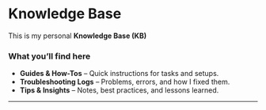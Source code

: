 # Knowledge Base

This is my personal **Knowledge Base (KB)**

### What you’ll find here

- **Guides & How-Tos** – Quick instructions for tasks and setups.
- **Troubleshooting Logs** – Problems, errors, and how I fixed them.
- **Tips & Insights** – Notes, best practices, and lessons learned.

---
